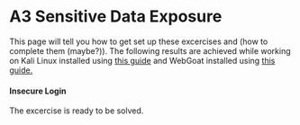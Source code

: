 # A3 Sensitive Data Exposure

This page will tell you how to get set up these excercises and (how to complete them (maybe?)). The following results are achieved while working on Kali Linux installed using [this guide](https://github.com/tonikerttula/APE/blob/main/Kali.md) and WebGoat installed using [this guide.](https://github.com/tonikerttula/APE/blob/main/webgoat.md)

#### Insecure Login
The excercise is ready to be solved.
